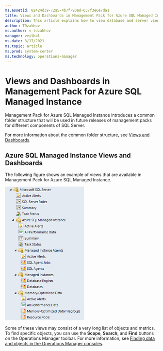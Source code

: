 ```yaml
---
ms.assetid: 02424d39-72a5-4b7f-93ad-637f3e6e7da1
title: Views and Dashboards in Management Pack for Azure SQL Managed Instance
description: This article explains how to view database and server views in Management Pack for Azure SQL Managed Instance
author: TDzakhov
ms.author: v-tdzakhov
manager: vvithal
ms.date: 3/17/2021
ms.topic: article
ms.prod: system-center
ms.technology: operations-manager
---
```


# Views and Dashboards in Management Pack for Azure SQL Managed Instance

Management Pack for Azure SQL Managed Instance introduces a common folder structure that will be used in future releases of management packs for different components of SQL Server.

For more information about the common folder structure, see [Views and Dashboards](ssmp-views-and-dashboards.md).

## Azure SQL Managed Instance Views and Dashboards

The following figure shows an example of views that are available in Management Pack for Azure SQL Managed Instance.

![Views and dashboards](./media/mimp/view-and-dashboards.png)

Some of these views may consist of a very long list of objects and metrics. To find specific objects, you can use the **Scope**, **Search**, and **Find** buttons on the Operations Manager toolbar. For more information, see [Finding data and objects in the Operations Manager consoles](manage-console-finding-data.md).